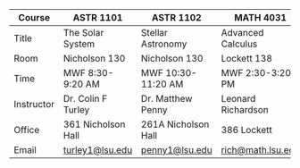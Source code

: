 
| Course      | ASTR 1101                | ASTR 1102                | MATH 4031               | MATH 4058               | MATH 4325               |
|-------------|-------------------------|-------------------------|------------------------|------------------------|------------------------|
| Title       | The Solar System        | Stellar Astronomy       | Advanced Calculus      | Stochastic Processes   | Fourier Transforms     |
| Room        | Nicholson 130          | Nicholson 130          | Lockett 138           | Lockett 130           | Lockett 119           |
| Time        | MWF 8:30-9:20 AM       | MWF 10:30-11:20 AM     | MWF 2:30-3:20 PM      | TTh 9:00-10:20 AM     | TTh 1:30-2:50 PM      |
| Instructor  | Dr. Colin F Turley     | Dr. Matthew Penny      | Leonard Richardson    | Padma Sundar          | Daniel Massatt        |
| Office      | 361 Nicholson Hall     | 261A Nicholson Hall    | 386 Lockett          | 316 Lockett          | 344 Lockett          |
| Email       | turley1@lsu.edu        | penny1@lsu.edu         | rich@math.lsu.edu     | psundar@lsu.edu       | dmassatt@lsu.edu      |